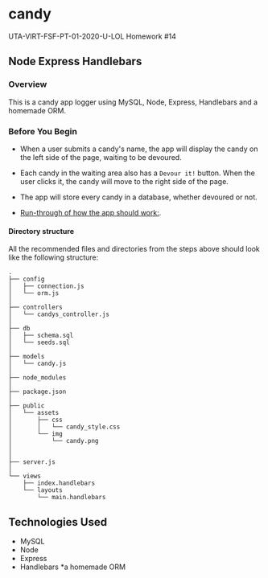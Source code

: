 # candy
UTA-VIRT-FSF-PT-01-2020-U-LOL Homework #14


## Node Express Handlebars

### Overview

This is a candy app logger using MySQL, Node, Express, Handlebars and a homemade ORM.

### Before You Begin

* When a user submits a candy's name, the app will display the candy on the left side of the page, waiting to be devoured.

* Each candy in the waiting area also has a `Devour it!` button. When the user clicks it, the candy will move to the right side of the page.

* The app will store every candy in a database, whether devoured or not.

* [Run-through of how the app should work:](https://youtu.be/msvdn95x9OM).


#### Directory structure

All the recommended files and directories from the steps above should look like the following structure:

```
.
├── config
│   ├── connection.js
│   └── orm.js
│ 
├── controllers
│   └── candys_controller.js
│
├── db
│   ├── schema.sql
│   └── seeds.sql
│
├── models
│   └── candy.js
│ 
├── node_modules
│ 
├── package.json
│
├── public
│   └── assets
│       ├── css
│       │   └── candy_style.css
│       └── img
│           └── candy.png
│   
│
├── server.js
│
└── views
    ├── index.handlebars
    └── layouts
        └── main.handlebars
```


## Technologies Used
* MySQL
* Node 
* Express
* Handlebars
*a homemade ORM